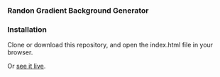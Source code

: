### Randon Gradient Background Generator

### Installation
Clone or download this repository, and open the index.html file in your browser.

Or [see it live](https://suciucalin.github.io/random_gradient_background/).

